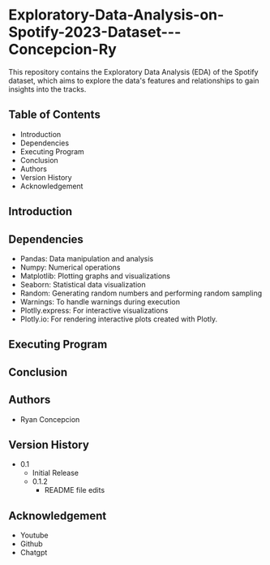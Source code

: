 # Exploratory-Data-Analysis-on-Spotify-2023-Dataset---Concepcion-Ry
This repository contains the Exploratory Data Analysis (EDA) of the Spotify dataset, which aims to explore the data's features and relationships to gain insights into the tracks.
## Table of Contents
* Introduction
* Dependencies
* Executing Program
* Conclusion
* Authors
* Version History
* Acknowledgement
## Introduction
## Dependencies
* Pandas: Data manipulation and analysis
* Numpy: Numerical operations
* Matplotlib: Plotting graphs and visualizations
* Seaborn: Statistical data visualization
* Random: Generating random numbers and performing random sampling
* Warnings: To handle warnings during execution
* Plotlly.express: For interactive visualizations
* Plotly.io: For rendering interactive plots created with Plotly.
## Executing Program
## Conclusion
## Authors
- Ryan Concepcion
## Version History
- 0.1
  - Initial Release
  - 0.1.2
    - README file edits

## Acknowledgement
- Youtube
- Github
- Chatgpt
